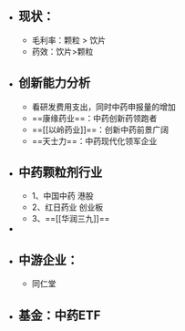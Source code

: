 - ## 现状：
	- 毛利率：颗粒 > 饮片
	- 药效：饮片>颗粒
- ## 创新能力分析
	- 看研发费用支出，同时中药申报量的增加
	- ==康缘药业==：中药创新药领跑者
	- ==[[以岭药业]]==：创新中药前景广阔
	- ==天士力==：中药现代化领军企业
- ## 中药颗粒剂行业
	- 1、中国中药   港股
	- 2、红日药业 创业板
	- 3、==[[华润三九]]==
-
- ## 中游企业：
	- 同仁堂
- ## 基金：中药ETF